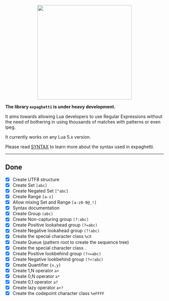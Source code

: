 <p align="center"><img src="https://i.imgur.com/Pc4Rzwe.png" height="300" /></p>

**The library `expaghetti` is under heavy development.**

It aims towards allowing Lua developers to use Regular Expressions without the need of bothering in using thousands of matches with patterns or even lpeg.

It currently works on any Lua 5.x version.

Please read [SYNTAX](SYNTAX.md) to learn more about the syntax used in expaghetti.

---

## Done
- [x] Create UTF8 structure
- [x] Create Set `[abc]`
- [x] Create Negated Set `[^abc]`
- [x] Create Range `[a-z]`
- [x] Allow mixing Set and Range `[a-z0-9@_!]`
- [x] Syntax documentation
- [x] Create Group `(abc)`
- [x] Create Non-capturing group `(?:abc)`
- [x] Create Positive lookahead group `(?=abc)`
- [x] Create Negative lookahead group `(?!abc)`
- [x] Create the special character class `%cX`
- [x] Create Queue (pattern root to create the sequence tree)
- [x] Create the special character class `.`
- [x] Create Positive lookbehind group `(?<=abc)`
- [x] Create Negative lookbehind group `(?<!abc)`
- [x] Create Quantifier `{x,y}`
- [x] Create 1,N operator `a+`
- [x] Create 0,N operator `a*`
- [x] Create 0,1 operator `a?`
- [x] Create lazy operator `a+?`
- [x] Create the codepoint character class `%eFFFF`